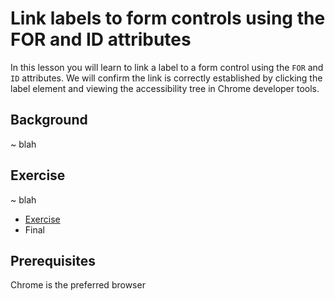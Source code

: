# Link labels to form controls using the FOR and ID attributes

In this lesson you will learn to link a label to a form control using the `FOR` and `ID` attributes. We will confirm the link is correctly established by clicking the label element and viewing the accessibility tree in Chrome developer tools.

## Background

~ blah

## Exercise

~ blah

- [Exercise](https://codesandbox.io/s/link-labels-to-form-controls-using-the-for-and-id-attributes-urlmo)
- Final

## Prerequisites

Chrome is the preferred browser
